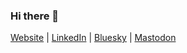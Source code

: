 ### Hi there 👋

<a rel="me" href="https://cino.io?utm_source=github&utm_campaign=github_profile">Website</a> | <a rel="me" href="https://www.linkedin.com/in/cinoricardo/">LinkedIn</a> | <a rel="me" href="https://bsky.app/profile/cino.io">Bluesky</a> | <a rel="me" href="https://fosstodon.org/@cino">Mastodon</a>
